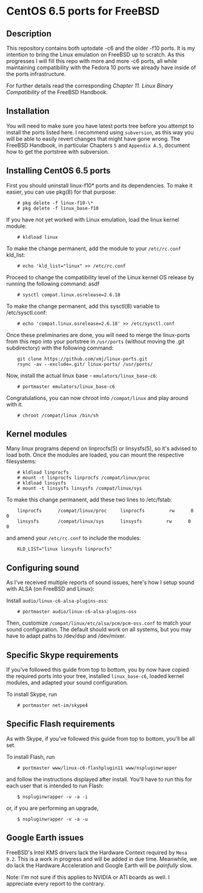 CentOS 6.5 ports for FreeBSD
============================

Description
-----------

This repository contains both uptodate -c6 and the older -f10 ports. It is my
intention to bring the Linux emulation on FreeBSD up to scratch. As this
progresses I will fill this repo with more and more -c6 ports, all while
maintaining compatibility with the Fedora 10 ports we already have inside
of the ports infrastructure.

For further details read the corresponding
_Chapter 11.  Linux Binary Compatibility_
of the FreeBSD Handbook.

Installation
------------
You will need to make sure you have latest ports tree before you attempt to
install the ports listed here. I recommend using `subversion`, as this way you
will be able to easily revert changes that might have gone wrong. The FreeBSD
Handbook, in particular Chapters `5` and `Appendix A.5`, document how to get the
portstree with subversion.

Installing CentOS 6.5 ports
---------------------------
First you should uninstall linux-f10* ports and its dependencies. To make it easier,
you can use pkg(8) for that purpose:
```
    # pkg delete -f linux-f10-\*
    # pkg delete -f linux_base-f10
```

If you have not yet worked with Linux emulation, load the linux kernel module:
```
    # kldload linux
```
To make the change permanent, add the module to your `/etc/rc.conf` kld_list:
```
    # echo 'kld_list="linux" >> /etc/rc.conf
```

Proceed to change the compatibility level of the Linux kernel OS release by running
the following command: asdf
```
    # sysctl compat.linux.osrelease=2.6.18
```
To make the change permanent, add this sysctl(8) variable to /etc/sysctl.conf:
```
    # echo 'compat.linux.osrelease=2.6.18' >> /etc/sysctl.conf
```

Once these preliminaries are done, you will need to merge the linux-ports from
this repo  into your portstree in  `/usr/ports` (without moving the .git
subdirectory)  with the following command:

```
    git clone https://github.com/xmj/linux-ports.git
    rsync -av --exclude=.git/ linux-ports/ /usr/ports/
```


Now, install the actual linux base - `emulators/linux_base-c6`:
```
    # portmaster emulators/linux_base-c6
```

Congratulations, you can now chroot into `/compat/linux` and play around with
it.
```
    # chroot /compat/linux /bin/sh
```

Kernel modules
--------------

Many linux programs depend on linprocfs(5) or linsysfs(5), so it's advised to
load both. Once the modules are loaded, you can mount the respective
filesystems:

```
    # kldload linprocfs
    # mount -t linprocfs linprocfs /compat/linux/proc
    # kldload linsysfs
    # mount -t linsysfs linsysfs /compat/linux/sys
```
To make this change permanent, add these two lines to /etc/fstab:

```
    linprocfs      /compat/linux/proc     linprocfs         rw      0       0
    linsysfs       /compat/linux/sys      linsysfs         rw      0       0
```

and amend your `/etc/rc.conf` to include the modules:

```
    KLD_LIST="linux linsysfs linprocfs"
```

Configuring sound
-----------------

As I've received multiple reports of sound issues, here's how I setup sound with
ALSA (on FreeBSD and Linux):

Install `audio/linux-c6-alsa-plugins-oss`:
```
    # portmaster audio/linux-c6-alsa-plugins-oss
```

Then, customize `/compat/linux/etc/alsa/pcm/pcm-oss.conf` to match your sound
configuration. The default should work on all systems, but you may have to adapt
paths to /dev/dsp and /dev/mixer.


Specific Skype requirements
---------------------------

If you've followed this guide from top to bottom, you by now have copied the
required ports into your tree, installed `linux_base-c6`, loaded kernel modules,
and adapted your sound configuration.

To install Skype, run

```
    # portmaster net-im/skype4
```


Specific Flash requirements
---------------------------

As with Skype, if you've followed this guide from top to bottom, you'll be all
set.

To install Flash, run
```
    # portmaster www/linux-c6-flashplugin11 www/nspluginwrapper
```
and follow the instructions displayed after install. You'll have to run this for
each user that is intended to run Flash:

```
    $ nspluginwrapper -v -a -i
```
or, if you are performing an upgrade,
```
    $ nspluginwrapper -v -a -u
```

Google Earth issues
-------------------

FreeBSD's Intel KMS drivers lack the Hardware Context required by `Mesa 9.2`.
This is a work in progress and will be added in due time. Meanwhile, we do lack
the Hardware Acceleration and Google Earth will be _painfully_ slow.

Note: I'm not sure if this applies to NVIDIA or ATI boards as well. I appreciate every
report to the contrary.
